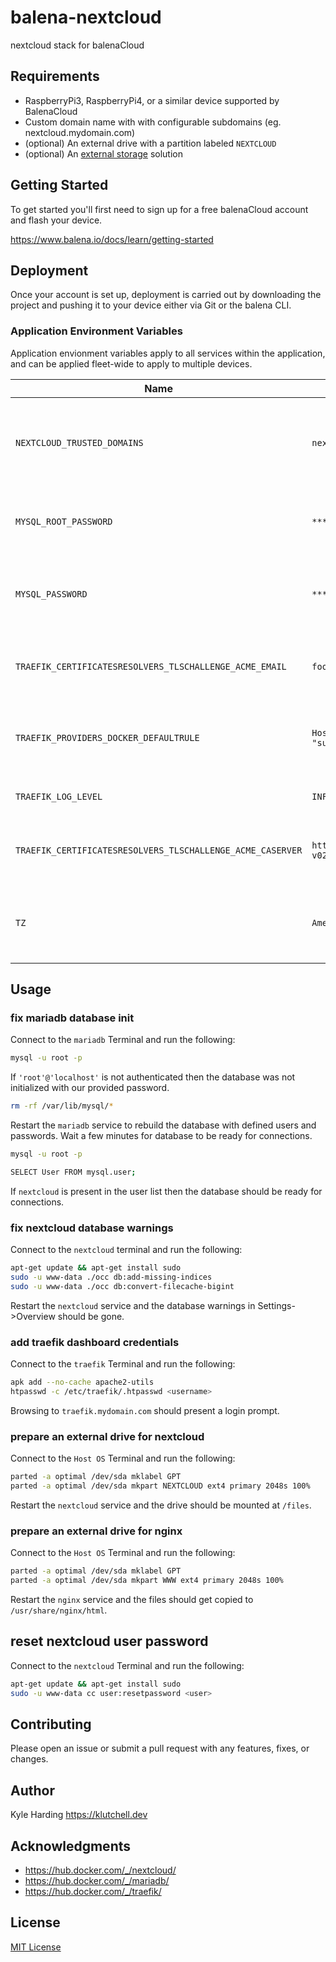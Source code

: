 # balena-nextcloud

nextcloud stack for balenaCloud

## Requirements

* RaspberryPi3, RaspberryPi4, or a similar device supported by BalenaCloud
* Custom domain name with with configurable subdomains (eg. nextcloud.mydomain.com)
* (optional) An external drive with a partition labeled `NEXTCLOUD`
* (optional) An [external storage](https://docs.nextcloud.com/server/18/admin_manual/configuration_files/external_storage_configuration_gui.html) solution

## Getting Started

To get started you'll first need to sign up for a free balenaCloud account and flash your device.

<https://www.balena.io/docs/learn/getting-started>

## Deployment

Once your account is set up, deployment is carried out by downloading the project and pushing it to your device either via Git or the balena CLI.

### Application Environment Variables

Application envionment variables apply to all services within the application, and can be applied fleet-wide to apply to multiple devices.

|Name|Example|Purpose|
|---|---|---|
|`NEXTCLOUD_TRUSTED_DOMAINS`|`nextcloud.mydomain.com`|space-separated list of trusted domains for remote access|
|`MYSQL_ROOT_PASSWORD`|`********`|password that will be set for the MariaDB root account|
|`MYSQL_PASSWORD`|`********`|password that will be set for the MariaDB nextcloud account|
|`TRAEFIK_CERTIFICATESRESOLVERS_TLSCHALLENGE_ACME_EMAIL`|`foo@bar.com`|email address to use for ACME registration|
|`TRAEFIK_PROVIDERS_DOCKER_DEFAULTRULE`|``Host(`{{index .Labels "subdomain"}}.mydomain.com`)``|replace `mydomain.com` with your domain managed by Cloudflare|
|`TRAEFIK_LOG_LEVEL`|`INFO`|(optional) log level for traefik|
|`TRAEFIK_CERTIFICATESRESOLVERS_TLSCHALLENGE_ACME_CASERVER`|`https://acme-staging-v02.api.letsencrypt.org/directory`|(optional) specify a different CA server to use|
|`TZ`|`America/Toronto`|(optional) inform services of the [timezone](https://en.wikipedia.org/wiki/List_of_tz_database_time_zones) in your location|

## Usage

### fix mariadb database init

Connect to the `mariadb` Terminal and run the following:

```bash
mysql -u root -p
```

If `'root'@'localhost'` is not authenticated then the database was not initialized with our provided password.

```bash
rm -rf /var/lib/mysql/*
```

Restart the `mariadb` service to rebuild the database with defined users and passwords. Wait a few minutes for database to be ready for connections.

```bash
mysql -u root -p

SELECT User FROM mysql.user;
```

If `nextcloud` is present in the user list then the database should be ready for connections.

### fix nextcloud database warnings

Connect to the `nextcloud` terminal and run the following:

```bash
apt-get update && apt-get install sudo
sudo -u www-data ./occ db:add-missing-indices
sudo -u www-data ./occ db:convert-filecache-bigint
```

Restart the `nextcloud` service and the database warnings in Settings->Overview should be gone.

### add traefik dashboard credentials

Connect to the `traefik` Terminal and run the following:

```bash
apk add --no-cache apache2-utils
htpasswd -c /etc/traefik/.htpasswd <username>
```

Browsing to `traefik.mydomain.com` should present a login prompt.

### prepare an external drive for nextcloud

Connect to the `Host OS` Terminal and run the following:

```bash
parted -a optimal /dev/sda mklabel GPT
parted -a optimal /dev/sda mkpart NEXTCLOUD ext4 primary 2048s 100%
```

Restart the `nextcloud` service and the drive should be mounted at `/files`.

### prepare an external drive for nginx

Connect to the `Host OS` Terminal and run the following:

```bash
parted -a optimal /dev/sda mklabel GPT
parted -a optimal /dev/sda mkpart WWW ext4 primary 2048s 100%
```

Restart the `nginx` service and the files should get copied to `/usr/share/nginx/html`.

## reset nextcloud user password

Connect to the `nextcloud` Terminal and run the following:

```bash
apt-get update && apt-get install sudo
sudo -u www-data cc user:resetpassword <user>
```

## Contributing

Please open an issue or submit a pull request with any features, fixes, or changes.

## Author

Kyle Harding <https://klutchell.dev>

## Acknowledgments

* <https://hub.docker.com/_/nextcloud/>
* <https://hub.docker.com/_/mariadb/>
* <https://hub.docker.com/_/traefik/>

## License

[MIT License](./LICENSE)
